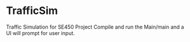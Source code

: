 TrafficSim
==========
Traffic Simulation for SE450 Project
Compile and run the Main/main and a UI will prompt for user input.
